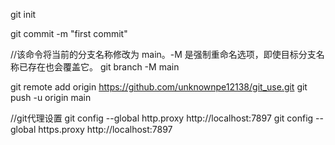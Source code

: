 git init

git commit -m "first commit"

//该命令将当前的分支名称修改为 main。-M 是强制重命名选项，即使目标分支名称已存在也会覆盖它。
git branch -M main 

git remote add origin https://github.com/unknownpe12138/git_use.git
git push -u origin main

//git代理设置
git config --global http.proxy http://localhost:7897
git config --global https.proxy http://localhost:7897
